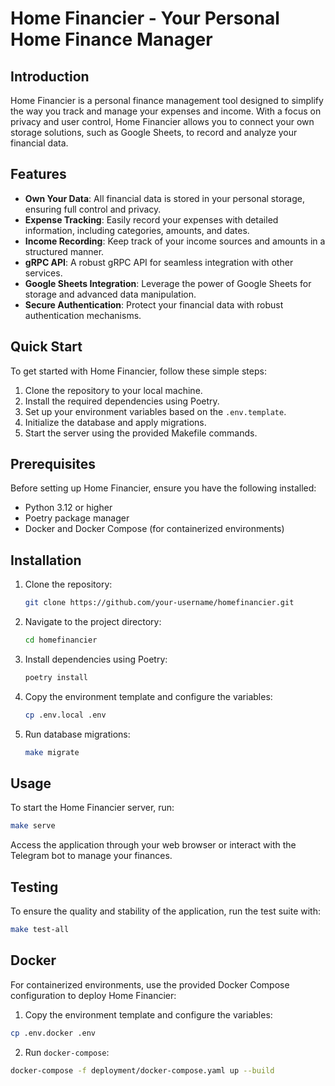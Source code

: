 # Home Financier - Your Personal Home Finance Manager

## Introduction
Home Financier is a personal finance management tool designed to simplify the way you track and manage your expenses and income. With a focus on privacy and user control, Home Financier allows you to connect your own storage solutions, such as Google Sheets, to record and analyze your financial data.

## Features
- **Own Your Data**: All financial data is stored in your personal storage, ensuring full control and privacy.
- **Expense Tracking**: Easily record your expenses with detailed information, including categories, amounts, and dates.
- **Income Recording**: Keep track of your income sources and amounts in a structured manner.
- **gRPC API**: A robust gRPC API for seamless integration with other services.
- **Google Sheets Integration**: Leverage the power of Google Sheets for storage and advanced data manipulation.
- **Secure Authentication**: Protect your financial data with robust authentication mechanisms.

## Quick Start
To get started with Home Financier, follow these simple steps:
1. Clone the repository to your local machine.
2. Install the required dependencies using Poetry.
3. Set up your environment variables based on the `.env.template`.
4. Initialize the database and apply migrations.
5. Start the server using the provided Makefile commands.

## Prerequisites
Before setting up Home Financier, ensure you have the following installed:
- Python 3.12 or higher
- Poetry package manager
- Docker and Docker Compose (for containerized environments)

## Installation
1. Clone the repository:
   ```bash
   git clone https://github.com/your-username/homefinancier.git
   ```
2. Navigate to the project directory:
   ```bash
   cd homefinancier
   ```
3. Install dependencies using Poetry:
   ```bash
   poetry install
   ```
4. Copy the environment template and configure the variables:
   ```bash
   cp .env.local .env
   ```
5. Run database migrations:
   ```bash
   make migrate
   ```

## Usage
To start the Home Financier server, run:
```bash
make serve
```
Access the application through your web browser or interact with the Telegram bot to manage your finances.

## Testing
To ensure the quality and stability of the application, run the test suite with:
```bash
make test-all
```

## Docker
For containerized environments, use the provided Docker Compose configuration to deploy Home Financier:
1. Copy the environment template and configure the variables:
```bash
cp .env.docker .env
```
2. Run `docker-compose`:
```bash
docker-compose -f deployment/docker-compose.yaml up --build
```
